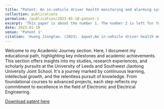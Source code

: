 ```yaml
---
title: "Patent: An in-vehicle driver health monitoring and alarming system"
collection: publications
permalink: /publication/2023-01-10-patent-1
excerpt: 'This paper is about the number 1. The number 2 is left for future work.'
date: 2023-01-10
venue: 'Patent 1'
citation: 'Huang Jiongtao. (2023). &quot;An in-vehicle driver health monitoring and alarming system.&quot; <i>Patent 1</i>. 1(1).'
---
```



Welcome to my Academic Journey section. Here, I document my educational path, highlighting key milestones and academic achievements. This section offers insights into my studies, research experiences, and scholarly pursuits at the University of Leeds and Southwest Jiaotong University Joint School. It's a journey marked by continuous learning, intellectual growth, and the relentless pursuit of knowledge. From foundational courses to advanced projects, each step reflects my commitment to excellence in the field of Electronic and Electrical Engineering.


[Download patent here](http://academicpages.github.io/files/paper1.pdf)
